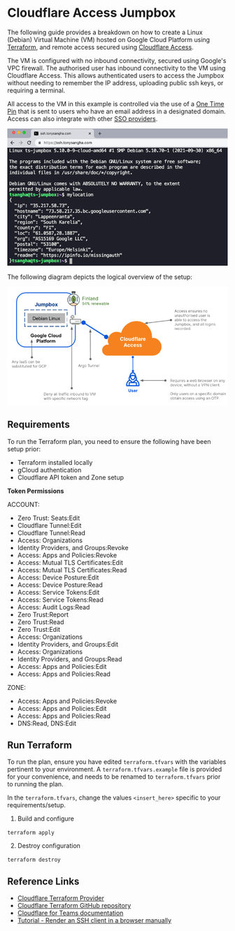 # Cloudflare Access Jumpbox

The following guide provides a breakdown on how to create a Linux (Debian) Virtual Machine (VM) hosted on Google Cloud Platform using [Terraform](https://www.terraform.io/), and remote access secured using [Cloudflare Access](https://blog.cloudflare.com/introducing-cloudflare-access/).

The VM is configured with no inbound connectivity, secured using Google's VPC firewall. The authorised user has inbound connectivity to the VM using Cloudflare Access. This allows authenticated users to access the Jumpbox without needing to remember the IP address, uploading public ssh keys, or requiring a terminal.

All access to the VM in this example is controlled via the use of a [One Time Pin](https://developers.cloudflare.com/cloudflare-one/identity/one-time-pin) that is sent to users who have an email address in a designated domain. Access can also integrate with other [SSO providers](https://developers.cloudflare.com/cloudflare-one/identity/idp-integration).

![ssh_console_browser_snippet.png](./img/ssh_console_browser_snippet.png)

The following diagram depicts the logical overview of the setup:

![cloudflare-access-overview.png](./img/cloudflare-access-overview.png)

## Requirements

To run the Terraform plan, you need to ensure the following have been setup prior:

- Terraform installed locally
- gCloud authentication
- Cloudflare API token and Zone setup

**Token Permissions**

ACCOUNT:

- Zero Trust: Seats:Edit
- Cloudflare Tunnel:Edit
- Cloudflare Tunnel:Read
- Access: Organizations
- Identity Providers, and Groups:Revoke
- Access: Apps and Policies:Revoke
- Access: Mutual TLS Certificates:Edit
- Access: Mutual TLS Certificates:Read
- Access: Device Posture:Edit
- Access: Device Posture:Read
- Access: Service Tokens:Edit
- Access: Service Tokens:Read
- Access: Audit Logs:Read
- Zero Trust:Report
- Zero Trust:Read
- Zero Trust:Edit
- Access: Organizations
- Identity Providers, and Groups:Edit
- Access: Organizations
- Identity Providers, and Groups:Read
- Access: Apps and Policies:Edit
- Access: Apps and Policies:Read

ZONE:

- Access: Apps and Policies:Revoke
- Access: Apps and Policies:Edit
- Access: Apps and Policies:Read
- DNS:Read, DNS:Edit

## Run Terraform

To run the plan, ensure you have edited `terraform.tfvars` with the variables pertinent to your environment. A `terraform.tfvars.example` file is provided for your convenience, and needs to be renamed to `terraform.tfvars` prior to running the plan.

In the `terraform.tfvars`, change the values `<insert_here>` specific to your requirements/setup.

1. Build and configure

`terraform apply`

2. Destroy configuration

`terraform destroy`

## Reference Links

- [Cloudflare Terraform Provider](https://registry.terraform.io/providers/cloudflare/cloudflare/latest/docs)
- [Cloudflare Terraform GitHub repository](https://github.com/cloudflare/terraform-provider-cloudflare/releases)
- [Cloudflare for Teams documentation](https://developers.cloudflare.com/cloudflare-one/)
- [Tutorial - Render an SSH client in a browser manually](https://developers.cloudflare.com/cloudflare-one/tutorials/ssh-browser)
